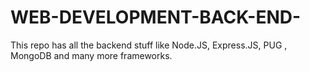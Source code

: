 # WEB-DEVELOPMENT-BACK-END-
This repo has all the backend  stuff like Node.JS, Express.JS, PUG , MongoDB and many more frameworks.
